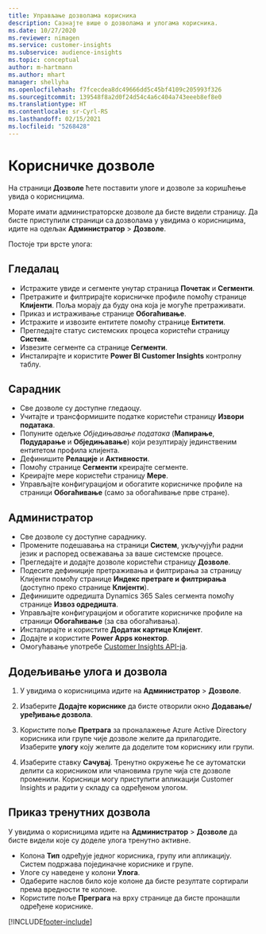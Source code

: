 ```yaml
---
title: Управљање дозволама корисника
description: Сазнајте више о дозволама и улогама корисника.
ms.date: 10/27/2020
ms.reviewer: nimagen
ms.service: customer-insights
ms.subservice: audience-insights
ms.topic: conceptual
author: m-hartmann
ms.author: mhart
manager: shellyha
ms.openlocfilehash: f7fcecdea8dc49666dd5c45bf4109c205993f326
ms.sourcegitcommit: 139548f8a2d0f24d54c4a6c404a743eeeb8ef8e0
ms.translationtype: HT
ms.contentlocale: sr-Cyrl-RS
ms.lasthandoff: 02/15/2021
ms.locfileid: "5268428"
---
```

# <a name="user-permissions"></a>Корисничке дозволе

На страници **Дозволе** ћете поставити улоге и дозволе за коришћење увида о корисницима.

Морате имати администраторске дозволе да бисте видели страницу. Да бисте приступили страници са дозволама у увидима о корисницима, идите на одељак **Администратор** > **Дозволе**.

Постоје три врсте улога:

## <a name="viewer"></a>Гледалац

- Истражите увиде и сегменте унутар страница **Почетак** и **Сегменти**.
- Претражите и филтрирајте корисничке профиле помоћу странице **Клијенти**. Поља морају да буду она која је могуће претраживати.
- Приказ и истраживање странице **Обогаћивање**.
- Истражите и извозите ентитете помоћу странице **Ентитети**.
- Прегледајте статус системских процеса користећи страницу **Систем**.
- Извезите сегменте са странице **Сегменти**.
- Инсталирајте и користите **Power BI Customer Insights** контролну таблу.

## <a name="contributor"></a>Сарадник

- Све дозволе су доступне гледаоцу.
- Учитајте и трансформишите податке користећи страницу **Извори података**.
- Попуните одељке *Обједињавање података* (**Мапирање**, **Подударање** и **Обједињавање**) који резултирају јединственим ентитетом профила клијента.
- Дефинишите **Релације** и **Активности**.
- Помоћу странице **Сегменти** креирајте сегменте.
- Креирајте мере користећи страницу **Мере**.
- Управљајте конфигурацијом и обогатите корисничке профиле на страници **Обогаћивање** (само за обогаћивање прве стране).

## <a name="administrator"></a>Администратор

- Све дозволе су доступне сараднику.
- Промените подешавања на страници **Систем**, укључујући радни језик и распоред освежавања за ваше системске процесе.
- Прегледајте и додајте дозволе користећи страницу **Дозволе**.
- Подесите дефиниције претраживања и филтрирања за страницу Клијенти помоћу странице **Индекс претраге и филтрирања** (доступно преко странице **Клијенти**).
- Дефинишите одредишта Dynamics 365 Sales сегмента помоћу странице **Извоз одредишта**.
- Управљајте конфигурацијом и обогатите корисничке профиле на страници **Обогаћивање** (за сва обогаћивања).
- Инсталирајте и користите **Додатак картице Клијент**.
- Додајте и користите **Power Apps конектор**.
- Омогућавање употребе [Customer Insights API-ја](apis.md).

## <a name="assign-roles-and-permissions"></a>Додељивање улога и дозвола

1. У увидима о корисницима идите на **Администратор** > **Дозволе**.

1. Изаберите **Додајте кориснике** да бисте отворили окно **Додавање/уређивање дозвола**.

1. Користите поље **Претрага** за проналажење Azure Active Directory корисника или групе чије дозволе желите да прилагодите. Изаберите **улогу** коју желите да доделите том кориснику или групи.

1. Изаберите ставку **Сачувај**. Тренутно окружење ће се аутоматски делити са корисником или члановима групе чија сте дозволе променили. Корисници могу приступити апликацији Customer Insights и радити у складу са одређеном улогом.

## <a name="view-current-permissions"></a>Приказ тренутних дозвола

У увидима о корисницима идите на **Администратор** > **Дозволе** да бисте видели које су доделе улога тренутно активне.

- Колона **Тип** одређује једног корисника, групу или апликацију. Систем подржава појединачне кориснике и групе.
- Улоге су наведене у колони **Улога**.
- Одаберите наслов било које колоне да бисте резултате сортирали према вредности те колоне.
- Користите поље **Преграга** на врху странице да бисте пронашли одређене кориснике.


[!INCLUDE[footer-include](../includes/footer-banner.md)]